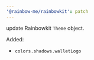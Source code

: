 ```yaml
---
'@rainbow-me/rainbowkit': patch
---
```


update Rainbowkit `Theme` object.

Added:

- `colors.shadows.walletLogo`
